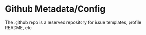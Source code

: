 # Github Metadata/Config
The .github repo is a reserved repository for issue templates, profile README, etc.
